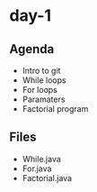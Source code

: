 # day-1 #

## Agenda ##

- Intro to git
- While loops
- For loops
- Paramaters
- Factorial program

## Files ##

- While.java
- For.java
- Factorial.java
